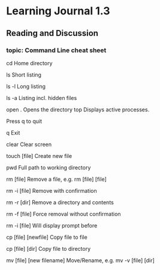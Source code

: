 # Learning Journal 1.3
## Reading and Discussion
### topic: Command Line cheat sheet

cd	Home directory

ls	Short listing

ls -l	Long listing

ls -a	Listing incl. hidden files

open .	Opens the directory
top	Displays active processes.

 Press q to quit

q	Exit

clear	Clear screen

touch [file]	Create new file

pwd	Full path to working directory

rm [file]	Remove a file, e.g. rm [file] [file]

rm -i [file]	Remove with confirmation

rm -r [dir]	Remove a directory and contents

rm -f [file]	Force removal without confirmation

rm -i [file]	Will display prompt before

cp [file] [newfile]	Copy file to file

cp [file] [dir]	Copy file to directory

mv [file] [new filename]	Move/Rename, e.g. mv -v [file] [dir]
